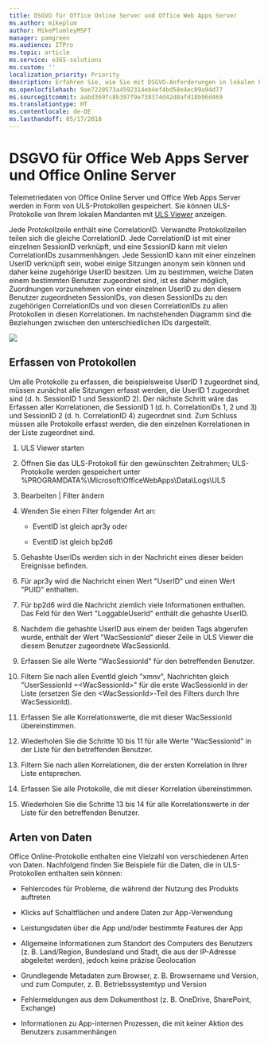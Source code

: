 ```yaml
---
title: DSGVO für Office Online Server und Office Web Apps Server
ms.author: mikeplum
author: MikePlumleyMSFT
manager: pamgreen
ms.audience: ITPro
ms.topic: article
ms.service: o365-solutions
ms.custom: ''
localization_priority: Priority
description: Erfahren Sie, wie Sie mit DSGVO-Anforderungen in lokalen Exchange Server-Installationen umgehen.
ms.openlocfilehash: 9ae7220573a4592314eb4ef4bd58e4ec09a94d77
ms.sourcegitcommit: aabd369fc8b397f9e738374d42d8afd18b96d469
ms.translationtype: HT
ms.contentlocale: de-DE
ms.lasthandoff: 05/17/2018
---
```

# <a name="gdpr-for-office-web-apps-server-and-office-online-server"></a>DSGVO für Office Web Apps Server und Office Online Server

Telemetriedaten von Office Online Server und Office Web Apps Server werden in Form von ULS-Protokollen gespeichert. Sie können ULS-Protokolle von Ihrem lokalen Mandanten mit [ULS Viewer](https://www.microsoft.com/en-us/download/details.aspx?id=44020) anzeigen.

Jede Protokollzeile enthält eine CorrelationID. Verwandte Protokollzeilen teilen sich die gleiche CorrelationID. Jede CorrelationID ist mit einer einzelnen SessionID verknüpft, und eine SessionID kann mit vielen CorrelationIDs zusammenhängen. Jede SessionID kann mit einer einzelnen UserID verknüpft sein, wobei einige Sitzungen anonym sein können und daher keine zugehörige UserID besitzen. Um zu bestimmen, welche Daten einem bestimmten Benutzer zugeordnet sind, ist es daher möglich, Zuordnungen vorzunehmen von einer einzelnen UserID zu den diesem Benutzer zugeordneten SessionIDs, von diesen SessionIDs zu den zugehörigen CorrelationIDs und von diesen CorrelationIDs zu allen Protokollen in diesen Korrelationen. Im nachstehenden Diagramm sind die Beziehungen zwischen den unterschiedlichen IDs dargestellt.

![](media/gdpr-for-office-online-server_image1.jpg)

## <a name="gathering-logs"></a>Erfassen von Protokollen

Um alle Protokolle zu erfassen, die beispielsweise UserID 1 zugeordnet sind, müssen zunächst alle Sitzungen erfasst werden, die UserID 1 zugeordnet sind (d. h. SessionID 1 und SessionID 2). Der nächste Schritt wäre das Erfassen aller Korrelationen, die SessionID 1 (d. h. CorrelationIDs 1, 2 und 3) und SessionID 2 (d. h. CorrelationID 4) zugeordnet sind. Zum Schluss müssen alle Protokolle erfasst werden, die den einzelnen Korrelationen in der Liste zugeordnet sind.

1.  ULS Viewer starten

2.  Öffnen Sie das ULS-Protokoll für den gewünschten Zeitrahmen; ULS-Protokolle werden gespeichert unter %PROGRAMDATA%\\Microsoft\\OfficeWebApps\\Data\\Logs\\ULS

3.  Bearbeiten | Filter ändern

4.  Wenden Sie einen Filter folgender Art an:

    -   EventID ist gleich apr3y oder

    -   EventID ist gleich bp2d6

5.  Gehashte UserIDs werden sich in der Nachricht eines dieser beiden Ereignisse befinden.

6.  Für apr3y wird die Nachricht einen Wert "UserID" und einen Wert "PUID" enthalten.

7.  Für bp2d6 wird die Nachricht ziemlich viele Informationen enthalten. Das Feld für den Wert "LoggableUserId" enthält die gehashte UserID.

8.  Nachdem die gehashte UserID aus einem der beiden Tags abgerufen wurde, enthält der Wert "WacSessionId" dieser Zeile in ULS Viewer die diesem Benutzer zugeordnete WacSessionId.

9.  Erfassen Sie alle Werte "WacSessionId" für den betreffenden Benutzer.

10. Filtern Sie nach allen EventId gleich "xmnv", Nachrichten gleich "UserSessionId =\<WacSessionId\>" für die erste WacSessionId in der Liste (ersetzen Sie den \<WacSessionId\>-Teil des Filters durch Ihre WacSessionId).

11. Erfassen Sie alle Korrelationswerte, die mit dieser WacSessionId übereinstimmen.

12. Wiederholen Sie die Schritte 10 bis 11 für alle Werte "WacSessionId" in der Liste für den betreffenden Benutzer.

13. Filtern Sie nach allen Korrelationen, die der ersten Korrelation in Ihrer Liste entsprechen.

14. Erfassen Sie alle Protokolle, die mit dieser Korrelation übereinstimmen.

15. Wiederholen Sie die Schritte 13 bis 14 für alle Korrelationswerte in der Liste für den betreffenden Benutzer.

## <a name="types-of-data"></a>Arten von Daten

Office Online-Protokolle enthalten eine Vielzahl von verschiedenen Arten von Daten. Nachfolgend finden Sie Beispiele für die Daten, die in ULS-Protokollen enthalten sein können:

-   Fehlercodes für Probleme, die während der Nutzung des Produkts auftreten

-   Klicks auf Schaltflächen und andere Daten zur App-Verwendung

-   Leistungsdaten über die App und/oder bestimmte Features der App

-   Allgemeine Informationen zum Standort des Computers des Benutzers (z. B. Land/Region, Bundesland und Stadt, die aus der IP-Adresse abgeleitet werden), jedoch keine präzise Geolocation

-   Grundlegende Metadaten zum Browser, z. B. Browsername und Version, und zum Computer, z. B. Betriebssystemtyp und Version

-   Fehlermeldungen aus dem Dokumenthost (z. B. OneDrive, SharePoint, Exchange)

-   Informationen zu App-internen Prozessen, die mit keiner Aktion des Benutzers zusammenhängen
